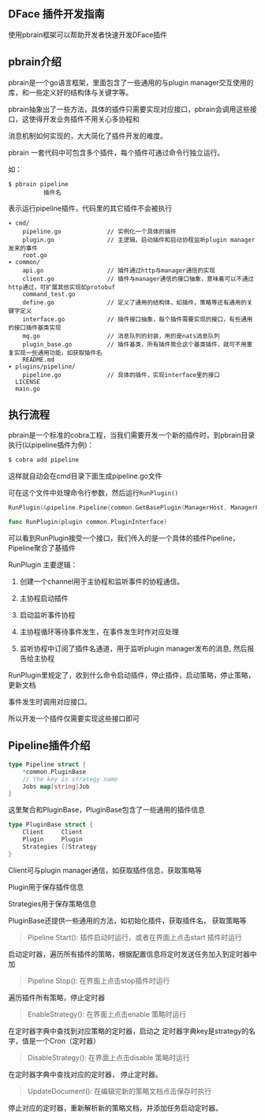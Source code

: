 ## DFace 插件开发指南
使用pbrain框架可以帮助开发者快速开发DFace插件

## pbrain介绍
pbrain是一个go语言框架，里面包含了一些通用的与plugin manager交互使用的库，和一些定义好的结构体与关键字等。

pbrain抽象出了一些方法，具体的插件只需要实现对应接口，pbrain会调用这些接口，这使得开发业务插件不用关心多协程和

消息机制如何实现的，大大简化了插件开发的难度。

pbrain 一套代码中可包含多个插件，每个插件可通过命令行独立运行。

如：
```
$ pbrain pipeline
          插件名
```
表示运行pipeline插件，代码里的其它插件不会被执行 


```
▾ cmd/
    pipeline.go             // 实例化一个具体的插件
    plugin.go               // 主逻辑，启动插件和启动协程监听plugin manager发来的事件
    root.go
▾ common/
    api.go                  // 插件通过http与manager通信的实现
    client.go               // 插件与manager通信的接口抽象，意味着可以不通过http通过，可扩展其他实现如protobuf
    command_test.go
    define.go               // 定义了通用的结构体，如插件，策略等还有通用的关键字定义
    interface.go            // 插件接口抽象，每个插件需要实现的接口，有些通用的接口插件基类实现
    mq.go                   // 消息队列的封装，用的是nats消息队列
    plugin_base.go          // 插件基类，所有插件聚合这个基类插件，就可不用重复实现一些通用功能，如获取插件名
    README.md
▾ plugins/pipeline/
    pipeline.go             // 具体的插件，实现interface里的接口
  LICENSE
  main.go
```

## 执行流程
pbrain是一个标准的cobra工程，当我们需要开发一个新的插件时，到pbrain目录执行(以pipeline插件为例)：
```bash
$ cobra add pipeline
```
这样就自动会在cmd目录下面生成pipeline.go文件

可在这个文件中处理命令行参数，然后运行`RunPlugin()`

```go
RunPlugin(&pipeline.Pipeline{common.GetBasePlugin(ManagerHost, ManagerPort, pipeline.PLUGIN_NAME), nil})  
```
```go
func RunPlugin(plugin common.PluginInterface) 
```
可以看到RunPlugin接受一个接口，我们传入的是一个具体的插件Pipeline，Pipeline聚合了基插件

RunPlugin 主要逻辑：

1. 创建一个channel用于主协程和监听事件的协程通信。

2. 主协程启动插件

3. 启动监听事件协程

4. 主协程循环等待事件发生，在事件发生时作对应处理

5. 监听协程中订阅了插件名通道，用于监听plugin manager发布的消息, 然后报告给主协程


RunPlugin里规定了，收到什么命令启动插件，停止插件，启动策略，停止策略，更新文档

事件发生时调用对应接口。

所以开发一个插件仅需要实现这些接口即可

## Pipeline插件介绍
```go
type Pipeline struct {
    *common.PluginBase
    // the key is strategy name
    Jobs map[string]Job
}
```
这里聚合和PluginBase，PluginBase包含了一些通用的插件信息

```go
type PluginBase struct {
    Client     Client
    Plugin     Plugin
    Strategies []Strategy
}
```
Client可与plugin manager通信，如获取插件信息，获取策略等

Plugin用于保存插件信息

Strategies用于保存策略信息

PluginBase还提供一些通用的方法，如初始化插件，获取插件名， 获取策略等

> Pipeline Start(): 插件启动时运行，或者在界面上点击start 插件时运行

启动定时器，遍历所有插件的策略，根据配置信息将定时发送任务加入到定时器中加

> Pipeline Stop(): 在界面上点击stop插件时运行

遍历插件所有策略，停止定时器

> EnableStrategy(): 在界面上点击enable 策略时运行

在定时器字典中查找到对应策略的定时器，启动之  定时器字典key是strategy的名字，值是一个Cron（定时器）

> DisableStrategy(): 在界面上点击disable 策略时运行

在定时器字典中查找对应的定时器， 停止定时器。

> UpdateDocument(): 在编辑完新的策略文档点击保存时执行

停止对应的定时器，重新解析新的策略文档，并添加任务启动定时器。
